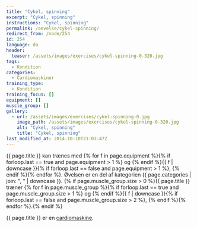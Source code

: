 ```yaml
---
title: "Cykel, spinning"
excerpt: "Cykel, spinning"
instructions: "Cykel, spinning"
permalink: /oevelse/cykel-spinning/
redirect_from: /node/254
id: 254
language: da
header:
  teaser: /assets/images/exercises/cykel-spinning-0-320.jpg
tags:
  - Kondition
categories:
  - Cardiomaskiner
training_type:
  - Kondition
training_focus: []
equipment: []
muscle_group: []
gallery:
  - url: /assets/images/exercises/cykel-spinning-0.jpg
    image_path: /assets/images/exercises/cykel-spinning-0-320.jpg
    alt: "Cykel, spinning"
    title: "Cykel, spinning"
last_modified_at: 2014-10-10T21:03:47Z
---
```


{{ page.title }} kan trænes med {% for f in page.equipment %}{% if forloop.last == true and page.equipment > 1 %} og {% endif %}{{ f | downcase  }}{% if forloop.last == false and page.equipment > 1 %}, {% endif %}{% endfor %}. Øvelsen er en del af kategorien {{ page.categories | join: ", " | downcase }}. {% if page.muscle_group.size > 0 %}{{ page.title }} træner {% for f in page.muscle_group %}{% if forloop.last == true and page.muscle_group.size > 1 %} og {% endif %}{{ f | downcase }}{% if forloop.last == false and page.muscle_group.size > 2 %}, {% endif %}{% endfor %}.{% endif %}

{{ page.title }} er en [cardiomaskine](/bedste-cardiomaskiner/).

